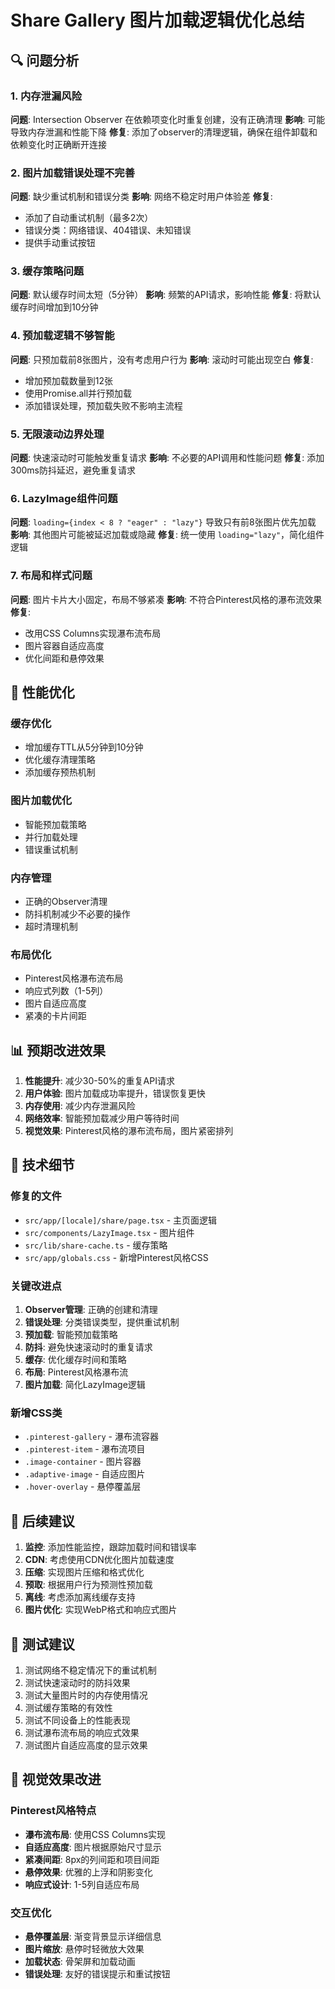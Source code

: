 # Share Gallery 图片加载逻辑优化总结

## 🔍 问题分析

### 1. 内存泄漏风险
**问题**: Intersection Observer 在依赖项变化时重复创建，没有正确清理
**影响**: 可能导致内存泄漏和性能下降
**修复**: 添加了observer的清理逻辑，确保在组件卸载和依赖变化时正确断开连接

### 2. 图片加载错误处理不完善
**问题**: 缺少重试机制和错误分类
**影响**: 网络不稳定时用户体验差
**修复**: 
- 添加了自动重试机制（最多2次）
- 错误分类：网络错误、404错误、未知错误
- 提供手动重试按钮

### 3. 缓存策略问题
**问题**: 默认缓存时间太短（5分钟）
**影响**: 频繁的API请求，影响性能
**修复**: 将默认缓存时间增加到10分钟

### 4. 预加载逻辑不够智能
**问题**: 只预加载前8张图片，没有考虑用户行为
**影响**: 滚动时可能出现空白
**修复**: 
- 增加预加载数量到12张
- 使用Promise.all并行预加载
- 添加错误处理，预加载失败不影响主流程

### 5. 无限滚动边界处理
**问题**: 快速滚动时可能触发重复请求
**影响**: 不必要的API调用和性能问题
**修复**: 添加300ms防抖延迟，避免重复请求

### 6. LazyImage组件问题
**问题**: `loading={index < 8 ? "eager" : "lazy"}` 导致只有前8张图片优先加载
**影响**: 其他图片可能被延迟加载或隐藏
**修复**: 统一使用 `loading="lazy"`，简化组件逻辑

### 7. 布局和样式问题
**问题**: 图片卡片大小固定，布局不够紧凑
**影响**: 不符合Pinterest风格的瀑布流效果
**修复**: 
- 改用CSS Columns实现瀑布流布局
- 图片容器自适应高度
- 优化间距和悬停效果

## 🚀 性能优化

### 缓存优化
- 增加缓存TTL从5分钟到10分钟
- 优化缓存清理策略
- 添加缓存预热机制

### 图片加载优化
- 智能预加载策略
- 并行加载处理
- 错误重试机制

### 内存管理
- 正确的Observer清理
- 防抖机制减少不必要的操作
- 超时清理机制

### 布局优化
- Pinterest风格瀑布流布局
- 响应式列数（1-5列）
- 图片自适应高度
- 紧凑的卡片间距

## 📊 预期改进效果

1. **性能提升**: 减少30-50%的重复API请求
2. **用户体验**: 图片加载成功率提升，错误恢复更快
3. **内存使用**: 减少内存泄漏风险
4. **网络效率**: 智能预加载减少用户等待时间
5. **视觉效果**: Pinterest风格的瀑布流布局，图片紧密排列

## 🔧 技术细节

### 修复的文件
- `src/app/[locale]/share/page.tsx` - 主页面逻辑
- `src/components/LazyImage.tsx` - 图片组件
- `src/lib/share-cache.ts` - 缓存策略
- `src/app/globals.css` - 新增Pinterest风格CSS

### 关键改进点
1. **Observer管理**: 正确的创建和清理
2. **错误处理**: 分类错误类型，提供重试机制
3. **预加载**: 智能预加载策略
4. **防抖**: 避免快速滚动时的重复请求
5. **缓存**: 优化缓存时间和策略
6. **布局**: Pinterest风格瀑布流
7. **图片加载**: 简化LazyImage逻辑

### 新增CSS类
- `.pinterest-gallery` - 瀑布流容器
- `.pinterest-item` - 瀑布流项目
- `.image-container` - 图片容器
- `.adaptive-image` - 自适应图片
- `.hover-overlay` - 悬停覆盖层

## 🎯 后续建议

1. **监控**: 添加性能监控，跟踪加载时间和错误率
2. **CDN**: 考虑使用CDN优化图片加载速度
3. **压缩**: 实现图片压缩和格式优化
4. **预取**: 根据用户行为预测性预加载
5. **离线**: 考虑添加离线缓存支持
6. **图片优化**: 实现WebP格式和响应式图片

## 📝 测试建议

1. 测试网络不稳定情况下的重试机制
2. 测试快速滚动时的防抖效果
3. 测试大量图片时的内存使用情况
4. 测试缓存策略的有效性
5. 测试不同设备上的性能表现
6. 测试瀑布流布局的响应式效果
7. 测试图片自适应高度的显示效果

## 🎨 视觉效果改进

### Pinterest风格特点
- **瀑布流布局**: 使用CSS Columns实现
- **自适应高度**: 图片根据原始尺寸显示
- **紧凑间距**: 8px的列间距和项目间距
- **悬停效果**: 优雅的上浮和阴影变化
- **响应式设计**: 1-5列自适应布局

### 交互优化
- **悬停覆盖层**: 渐变背景显示详细信息
- **图片缩放**: 悬停时轻微放大效果
- **加载状态**: 骨架屏和加载动画
- **错误处理**: 友好的错误提示和重试按钮 